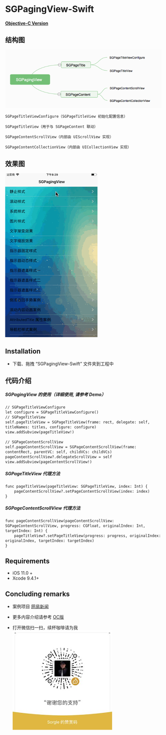 # SGPagingView-Swift

#### [Objective-C Version](https://github.com/kingsic/SGPagingView)


## 结构图
![](https://github.com/kingsic/Kar98k/blob/master/SGPagingView/SGPagingView.png)
``` 
SGPageTitleViewConfigure（SGPageTitleView 初始化配置信息）

SGPageTitleView（用于与 SGPageContent 联动）

SGPageContentScrollView（内部由 UIScrollView 实现）

SGPageContentCollectionView（内部由 UICollectionView 实现）
``` 


## 效果图
![](https://github.com/kingsic/Kar98k/blob/master/SGPagingView/SGPagingView.gif)


##  Installation
* 下载、拖拽 “SGPagingView-Swift” 文件夹到工程中


## 代码介绍
##### SGPagingView 的使用（详细使用, 请参考 Demo）
```
// SGPageTitleViewConfigure
let configure = SGPageTitleViewConfigure()
// SGPageTitleView
self.pageTitleView = SGPageTitleView(frame: rect, delegate: self, titleNames: titles, configure: configure)
view.addSubview(pageTitleView!)

// SGPageContentScrollView
self.pageContentScrollView = SGPageContentScrollView(frame: contentRect, parentVC: self, childVCs: childVCs)
pageContentScrollView?.delegateScrollView = self
view.addSubview(pageContentScrollView!)
```

##### SGPageTitleView 代理方法
```
func pageTitleView(pageTitleView: SGPageTitleView, index: Int) {
    pageContentScrollView?.setPageContentScrollView(index: index)
}
```

##### SGPageContentScrollView 代理方法
```
func pageContentScrollView(pageContentScrollView: SGPageContentScrollView, progress: CGFloat, originalIndex: Int, targetIndex: Int) {
    pageTitleView?.setPageTitleView(progress: progress, originalIndex: originalIndex, targetIndex: targetIndex)
}
```


## Requirements
* iOS 11.0 +
* Xcode 9.4.1+


## Concluding remarks

* 案例项目 [网易新闻](https://github.com/kingsic/NetEase)

* 更多内容介绍请参考 [OC版](https://github.com/kingsic/SGPagingView)

* 打开微信扫一扫，续杯咖啡请为我<br>
![](https://github.com/kingsic/Kar98k/blob/master/Source/wc_admiring_code.png)

